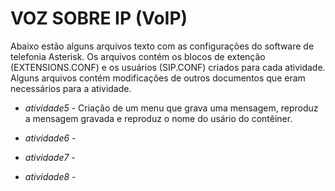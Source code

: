 # VOZ SOBRE IP (VoIP)
Abaixo estão alguns arquivos texto com as configurações do software de telefonia Asterisk.
Os arquivos contém os blocos de extenção (EXTENSIONS.CONF) e os usuários (SIP.CONF) criados para cada atividade.
Alguns arquivos contém modificações de outros documentos que eram necessários para a atividade.

- *atividade5* - Criação de um menu que grava uma mensagem, reproduz a mensagem gravada e reproduz o nome do usário do contêiner.

- *atividade6* - 

- *atividade7* -

- *atividade8* - 
